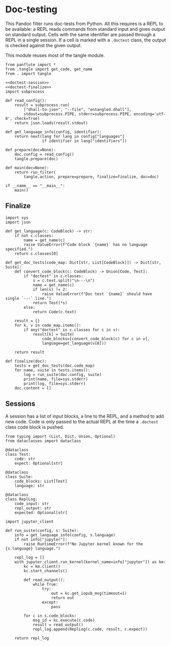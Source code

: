 # Doc-testing

This Pandoc filter runs doc-tests from Python. All this requires is a REPL to be available: a REPL reads commands from standard input and gives output on standard output. Cells with the same identifier are passed through a REPL in a single session. If a cell is marked with a `.doctest` class, the output is checked against the given output.

This module reuses most of the tangle module.

``` {.python file=entangled/doctest.py}
from panflute import *
from .tangle import get_code, get_name
from . import tangle

<<doctest-session>>
<<doctest-finalize>>
import subprocess

def read_config():
    result = subprocess.run(
        ["dhall-to-json", "--file", "entangled.dhall"],
        stdout=subprocess.PIPE, stderr=subprocess.PIPE, encoding='utf-8', check=True)
    return json.loads(result.stdout)

def get_language_info(config, identifier):
    return next(lang for lang in config["languages"]
                if identifier in lang["identifiers"])

def prepare(doc=None):
    doc.config = read_config()
    tangle.prepare(doc)

def main(doc=None):
    return run_filter(
        tangle.action, prepare=prepare, finalize=finalize, doc=doc)

if __name__ == "__main__":
    main()
```

## Finalize

``` {.python #doctest-finalize}
import sys
import json

def get_language(c: CodeBlock) -> str:
    if not c.classes:
        name = get_name(c)
        raise ValueError(f"Code block `{name}` has no language specified.")
    return c.classes[0]

def get_doc_tests(code_map: Dict[str, List[CodeBlock]]) -> Dict[str, Suite]:
    def convert_code_block(c: CodeBlock) -> Union[Code, Test]:
        if "doctest" in c.classes:
            s = c.text.split("\n---\n")
            name = get_name(c)
            if len(s) != 2:
                raise ValueError(f"Doc test `{name}` should have single `---` line.")
            return Test(*s)
        else:
            return Code(c.text)

    result = {}
    for k, v in code_map.items():
        if any("doctest" in c.classes for c in v):
            result[k] = Suite(
                code_blocks=[convert_code_block(c) for c in v],
                language=get_language(v[0]))

    return result

def finalize(doc):
    tests = get_doc_tests(doc.code_map)
    for name, suite in tests.items():
        log = run_suite(doc.config, suite)
        print(name, file=sys.stderr)
        print(log, file=sys.stderr)
    doc.content = []
```

## Sessions

A session has a list of input blocks, a line to the REPL, and a method to add new code. Code is only passed to the actual REPL at the time a `.doctest` class code block is pushed.

``` {.python #doctest-session}
from typing import (List, Dict, Union, Optional)
from dataclasses import dataclass

@dataclass
class Test:
    code: str
    expect: Optional[str]

@dataclass
class Suite:
    code_blocks: List[Test]
    language: str

@dataclass
class ReplLog:
    code_input: str
    repl_output: str
    expected: Optional[str]

import jupyter_client

def run_suite(config, s: Suite):
    info = get_language_info(config, s.language)
    if not info["jupyter"]:
        raise RuntimeError(f"No Jupyter kernel known for the {s.language} language.")

    repl_log = []
    with jupyter_client.run_kernel(kernel_name=info["jupyter"]) as km:
        kc = km.client()
        kc.start_channels()

        def read_output():
            while True:
                try:
                    out = kc.get_iopub_msg(timeout=1)
                    return out
                except:
                    pass

        for c in s.code_blocks:
            msg_id = kc.execute(c.code)
            result = read_output()
            repl_log.append(ReplLog(c.code, result, c.expect))

    return repl_log
```
